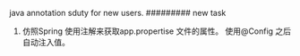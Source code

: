 

java annotation sduty for new users.
######### new task
 01. 仿照Spring 使用注解来获取app.propertise 文件的属性。
               使用@Config  之后自动注入值。
     
